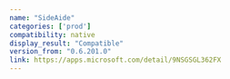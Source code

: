 ```yaml
---
name: "SideAide"
categories: ['prod']
compatibility: native
display_result: "Compatible"
version_from: "0.6.201.0"
link: https://apps.microsoft.com/detail/9NSGSGL362FX
---
```


